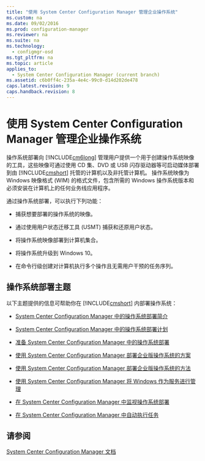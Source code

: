 ```yaml
---
title: "使用 System Center Configuration Manager 管理企业操作系统"
ms.custom: na
ms.date: 09/02/2016
ms.prod: configuration-manager
ms.reviewer: na
ms.suite: na
ms.technology: 
  - configmgr-osd
ms.tgt_pltfrm: na
ms.topic: article
applies_to: 
  - System Center Configuration Manager (current branch)
ms.assetid: c6b0ff4c-235a-4e4c-99c0-d14d202de478
caps.latest.revision: 9
caps.handback.revision: 8
---
```

# 使用 System Center Configuration Manager 管理企业操作系统
操作系统部署向 [!INCLUDE[cm6long](../LocTest/includes/cm6long_md.md)] 管理用户提供一个用于创建操作系统映像的工具，这些映像可通过使用 CD 集、DVD 或 USB 闪存驱动器等可启动媒体部署到由 [!INCLUDE[cmshort](../LocTest/includes/cmshort_md.md)] 托管的计算机以及非托管计算机。 操作系统映像为 Windows 映像格式 \(WIM\) 的格式文件，包含所需的 Windows 操作系统版本和必须安装在计算机上的任何业务线应用程序。  
  
 通过操作系统部署，可以执行下列功能：  
  
-   捕获想要部署的操作系统的映像。  
  
-   通过使用用户状态迁移工具 \(USMT\) 捕获和还原用户状态。  
  
-   将操作系统映像部署到计算机集合。  
  
-   将操作系统升级到 Windows 10。  
  
-   在命令行级创建对计算机执行多个操作且无需用户干预的任务序列。  
  
## 操作系统部署主题  
 以下主题提供的信息可帮助你在 [!INCLUDE[cmshort](../LocTest/includes/cmshort_md.md)] 内部署操作系统：  
  
-   [System Center Configuration Manager 中的操作系统部署简介](../LocTest/Introduction-to-operating-system-deployment-in-System-Center-Configuration-Manager.md)  
  
-   [System Center Configuration Manager 中的操作系统部署计划](../LocTest/Plan-for-operating-system-deployment-in-System-Center-Configuration-Manager.md)  
  
-   [准备 System Center Configuration Manager 中的操作系统部署](../LocTest/Prepare-for-operating-system-deployment-in-System-Center-Configuration-Manager.md)  
  
-   [使用 System Center Configuration Manager 部署企业版操作系统的方案](../LocTest/Scenarios-to-deploy-enterprise-operating-systems-with-System-Center-Configuration-Manager.md)  
  
-   [使用 System Center Configuration Manager 部署企业版操作系统的方法](../LocTest/Methods-to-deploy-enterprise-operating-systems-using-System-Center-Configuration-Manager.md)  
  
-   [使用 System Center Configuration Manager 将 Windows 作为服务进行管理](../LocTest/Manage-Windows-as-a-service-using-System-Center-Configuration-Manager.md)  
  
-   [在 System Center Configuration Manager 中监视操作系统部署](../LocTest/Monitor-operating-system-deployments-in-System-Center-Configuration-Manager.md)  
  
-   [在 System Center Configuration Manager 中自动执行任务](../LocTest/Automate-tasks-in-System-Center-Configuration-Manager.md)  
  
## 请参阅  
 [System Center Configuration Manager 文档](../LocTest/Documentation-for-System-Center-Configuration-Manager.md)